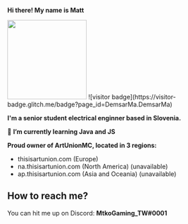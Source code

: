 **Hi there! My name is Matt**

<img height="180em" src="https://github-readme-stats.vercel.app/api?username=DemsarMa&show_icons=true&hide_border=true&&count_private=true&include_all_commits=true" />
![visitor badge](https://visitor-badge.glitch.me/badge?page_id=DemsarMa.DemsarMa)

**I'm a senior student electrical enginner based in Slovenia.**

🌱 **I’m currently learning Java and JS**

**Proud owner of ArtUnionMC, located in 3 regions:**

- thisisartunion.com (Europe)
- na.thisisartunion.com (North America) (unavailable)
- ap.thisisartunion.com (Asia and Oceania) (unavailable)

## How to reach me?
You can hit me up on Discord: **MtkoGaming_TW#0001**

